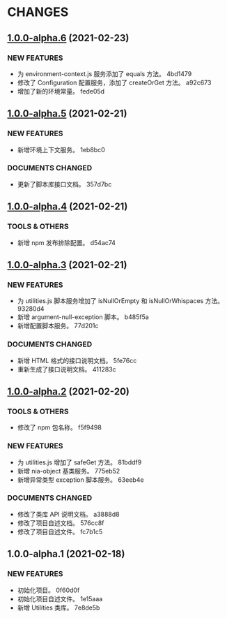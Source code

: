 # CHANGES
## [1.0.0-alpha.6](///compare/v1.0.0-alpha.5...v1.0.0-alpha.6) (2021-02-23)


### NEW FEATURES

* 为 environment-context.js 服务添加了 equals 方法。 4bd1479
* 修改了 Configuration 配置服务，添加了 createOrGet 方法。 a92c673
* 增加了新的环境常量。 fede05d

## [1.0.0-alpha.5](///compare/v1.0.0-alpha.4...v1.0.0-alpha.5) (2021-02-21)


### NEW FEATURES

* 新增环境上下文服务。 1eb8bc0


### DOCUMENTS CHANGED

* 更新了脚本库接口文档。 357d7bc

## [1.0.0-alpha.4](///compare/v1.0.0-alpha.3...v1.0.0-alpha.4) (2021-02-21)


### TOOLS & OTHERS

* 新增 npm 发布排除配置。 d54ac74

## [1.0.0-alpha.3](///compare/v1.0.0-alpha.2...v1.0.0-alpha.3) (2021-02-21)


### NEW FEATURES

* 为 utilities.js 脚本服务增加了 isNullOrEmpty 和 isNullOrWhispaces 方法。 93280d4
* 新增 argument-null-exception 脚本。 b485f5a
* 新增配置脚本服务。 77d201c


### DOCUMENTS CHANGED

* 新增 HTML 格式的接口说明文档。 5fe76cc
* 重新生成了接口说明文档。 411283c

## [1.0.0-alpha.2](///compare/v1.0.0-alpha.1...v1.0.0-alpha.2) (2021-02-20)


### TOOLS & OTHERS

* 修改了 npm 包名称。 f5f9498


### NEW FEATURES

* 为 utilities.js 增加了 safeGet 方法。 81bddf9
* 新增 nia-object 基类服务。 775eb52
* 新增异常类型 exception 脚本服务。 63eeb4e


### DOCUMENTS CHANGED

* 修改了类库 API 说明文档。 a3888d8
* 修改了项目自述文档。 576cc8f
* 修改了项目自述文件。 fc7b1c5

## 1.0.0-alpha.1 (2021-02-18)


### NEW FEATURES

* 初始化项目。 0f60d0f
* 初始化项目自述文件。 1e15aaa
* 新增 Utilities 类库。 7e8de5b
